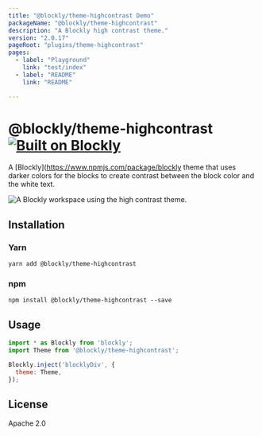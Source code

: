 ```yaml
---
title: "@blockly/theme-highcontrast Demo"
packageName: "@blockly/theme-highcontrast"
description: "A Blockly high contrast theme."
version: "2.0.17"
pageRoot: "plugins/theme-highcontrast"
pages:
  - label: "Playground"
    link: "test/index"
  - label: "README"
    link: "README"

---
```

# @blockly/theme-highcontrast [![Built on Blockly](https://tinyurl.com/built-on-blockly)](https://github.com/google/blockly)

A [Blockly](https://www.npmjs.com/package/blockly theme that uses darker colors
for the blocks to create contrast between the block color and the white text.

![A Blockly workspace using the high contrast theme.](https://github.com/google/blockly-samples/raw/master/plugins/theme-highcontrast/readme-media/HighContrastTheme.png)

## Installation

### Yarn
```
yarn add @blockly/theme-highcontrast
```

### npm
```
npm install @blockly/theme-highcontrast --save
```

## Usage

```js
import * as Blockly from 'blockly';
import Theme from '@blockly/theme-highcontrast';

Blockly.inject('blocklyDiv', {
  theme: Theme,
});

```

## License
Apache 2.0
